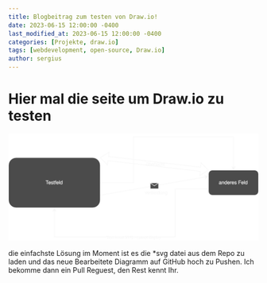 ```yaml
---
title: Blogbeitrag zum testen von Draw.io!
date: 2023-06-15 12:00:00 -0400
last_modified_at: 2023-06-15 12:00:00 -0400
categories: [Projekte, draw.io]
tags: [webdevelopment, open-source, Draw.io]
author: sergius
---
```


# Hier mal die seite um Draw.io zu testen

![Test Diagram](/assets/draw/Test-Diagramm.drawio.svg)

die einfachste Lösung im Moment ist es die *svg datei aus dem Repo zu laden und das neue Bearbeitete Diagramm auf GitHub hoch zu Pushen. Ich bekomme dann ein Pull Reguest, den Rest kennt Ihr.


